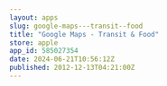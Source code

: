 ```yaml
---
layout: apps
slug: google-maps---transit--food
title: "Google Maps - Transit & Food"
store: apple
app_id: 585027354
date: 2024-06-21T10:56:12Z
published: 2012-12-13T04:21:00Z
---
```

